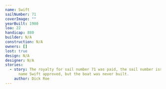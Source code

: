 ```yaml
---
name: Swift
sailNumber: 71
coverImage: ""
yearBuilt: 1980
loa: 22
handicap: 880
builder: N/A
construction: N/A
owners: []
lost: true
design: N/A
designer: N/A
stories:
  - story: The royalty for sail number 71 was paid, the sail number issued and the
      name Swift approved, but the boat was never built.
    author: Dick Roe
---
```

